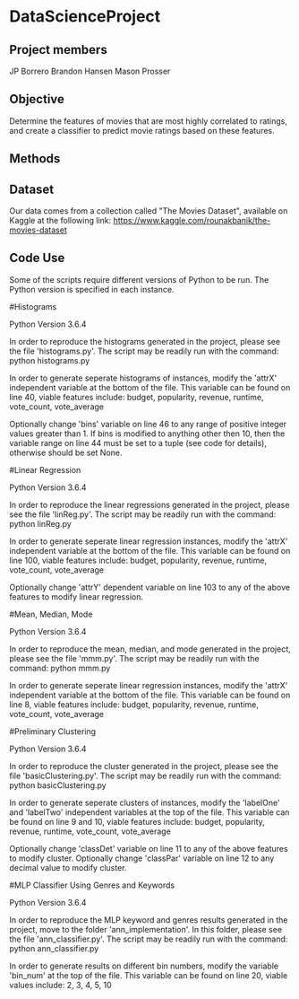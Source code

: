 # DataScienceProject
## Project members
JP Borrero
Brandon Hansen
Mason Prosser

## Objective
Determine the features of movies that are most highly correlated to ratings, and create a classifier to predict movie ratings based on these features.

## Methods

## Dataset
Our data comes from a collection called "The Movies Dataset", available on Kaggle at the following link:
https://www.kaggle.com/rounakbanik/the-movies-dataset


## Code Use

Some of the scripts require different versions of Python to be run.
The Python version is specified in each instance.

#Histograms

Python Version 3.6.4

In order to reproduce the histograms generated in the project, please see the file 'histograms.py'.
The script may be readily run with the command: 
	python histograms.py

In order to generate seperate histograms of instances, modify the 'attrX' independent variable at the bottom of the file.
This variable can be found on line 40, viable features include: 
	budget, popularity, revenue, runtime, vote_count, vote_average

Optionally change 'bins' variable on line 46 to any range of positive integer values greater than 1.
If bins is modified to anything other then 10, then the variable range on line 44 must be set to a tuple (see code for details), otherwise should be set None.


#Linear Regression

Python Version 3.6.4

In order to reproduce the linear regressions generated in the project, please see the file 'linReg.py'.
The script may be readily run with the command: 
	python linReg.py
	
In order to generate seperate linear regression instances, modify the 'attrX' independent variable at the bottom of the file.
This variable can be found on line 100, viable features include: 
	budget, popularity, revenue, runtime, vote_count, vote_average

Optionally change 'attrY' dependent variable on line 103 to any of the above features to modify linear regression.

#Mean, Median, Mode

Python Version 3.6.4

In order to reproduce the mean, median, and mode generated in the project, please see the file 'mmm.py'.
The script may be readily run with the command: 
	python mmm.py

In order to generate seperate linear regression instances, modify the 'attrX' independent variable at the bottom of the file.
This variable can be found on line 8, viable features include: 
	budget, popularity, revenue, runtime, vote_count, vote_average
	
#Preliminary Clustering

Python Version 3.6.4

In order to reproduce the cluster generated in the project, please see the file 'basicClustering.py'.
The script may be readily run with the command: 
	python basicClustering.py
	
In order to generate seperate clusters of instances, modify the 'labelOne' and 'labelTwo' independent variables at the top of the file.
This variable can be found on line 9 and 10, viable features include: 
	budget, popularity, revenue, runtime, vote_count, vote_average
	
Optionally change 'classDet' variable on line 11 to any of the above features to modify cluster.
Optionally change 'classPar' variable on line 12 to any decimal value to modify cluster.


#MLP Classifier Using Genres and Keywords

Python Version 3.6.4

In order to reproduce the MLP keyword and genres results generated in the project, move to the folder 'ann_implementation'.
In this folder, please see the file 'ann_classifier.py'.
The script may be readily run with the command: 
	python ann_classifier.py
	
In order to generate results on different bin numbers, modify the variable 'bin_num' at the top of the file.
This variable can be found on line 20, viable values include: 
	2, 3, 4, 5, 10

